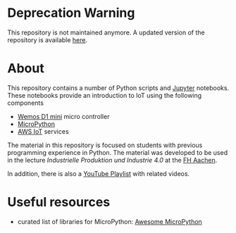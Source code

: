 # Deprecation Warning 

This repository is not maintained anymore. A updated version of the repository is 
available [here](https://github.com/ceedee666/iot-introduction).

# About

This repository contains a number of Python scripts and [Jupyter](https://jupyter.org/) notebooks. These notebooks
provide an introduction to IoT using the following components

- [Wemos D1 mini](https://docs.wemos.cc/en/latest/d1/d1_mini.html) micro controller
- [MicroPython](https://micropython.org/)
- [AWS IoT](https://aws.amazon.com/de/iot/) services

The material in this repository is focused on students with 
previous programming experience in Python. The material was developed to be used in the lecture *Industrielle Produktion und Industrie 4.0* at the 
[FH Aachen](http://www.fh-aachen.de).

In addition, there is also a [YouTube Playlist](https://youtube.com/playlist?list=PLl09U8aTDcv0M5ogljDDZQibgpg-XbwPv) with
related videos.

# Useful resources

- curated list of libraries for MicroPython: [Awesome MicroPython](http://awesome-micropython.com/)
